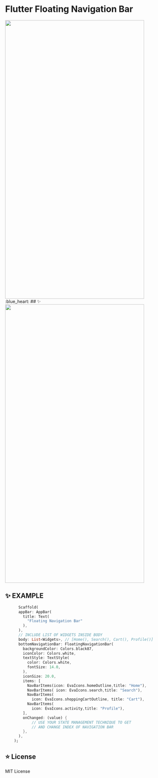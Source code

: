 #  Flutter Floating Navigation Bar


<img width="450" height="900" src="https://github.com/tailoristic/floating_navigation_bar/blob/master/example/images/fnb_crop.jpg?raw=true">
<br/>
:blue_heart:
## ✨
<img width="450" height="900" src="https://github.com/tailoristic/floating_navigation_bar/blob/master/example/images/floating_navigation_bar.jpg?raw=true">

## ✨ EXAMPLE

```dart
      Scaffold(
      appBar: AppBar(
        title: Text(
          "Floating Navigation Bar"
        ),
      ),
      // INCLUDE LIST OF WIDGETS INSIDE BODY
      body: List<Widgets>, // [Home(), Search(), Cart(), Profile()]
      bottomNavigationBar: FloatingNavigationBar(
        backgroundColor: Colors.black87,
        iconColor: Colors.white,
        textStyle: TextStyle(
          color: Colors.white,
          fontSize: 14.0,
        ),
        iconSize: 20.0,
        items: [
          NavBarItems(icon: EvaIcons.homeOutline,title: "Home"),
          NavBarItems( icon: EvaIcons.search,title: "Search"),
          NavBarItems(
            icon: EvaIcons.shoppingCartOutline, title: "Cart"),
          NavBarItems(
            icon: EvaIcons.activity,title: "Profile"),
        ],
        onChanged: (value) {
            // USE YOUR STATE MANAGEMENT TECHNIQUE TO GET
            // AND CHANGE INDEX OF NAVIGATION BAR
        },
      ),
    );

```



## ⭐️ License

MIT License
